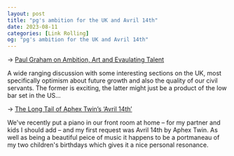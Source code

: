 ```yaml
---
layout: post
title: "pg's ambition for the UK and Avril 14th"
date: 2023-08-11
categories: [Link Rolling]
og: "pg's ambition for the UK and Avril 14th"
---
```


→ [Paul Graham on Ambition, Art and Evaulating Talent](https://conversationswithtyler.com/episodes/paul-graham/)

A wide ranging discussion with some interesting sections on the UK, most specifically optimism about future growth and also the quality of our civil servants. The former is exciting, the latter might just be a product of the low bar set in the US...

→ [The Long Tail of Aphex Twin’s ‘Avril 14th’](https://www.nytimes.com/2021/04/13/arts/music/aphex-twin-avril-14th.html)

We've recently put a piano in our front room at home – for my partner and kids I should add – and my first request was Avril 14th by Aphex Twin. As well as being a beautiful peice of music it happens to be a portmaneau of my two children's birthdays which gives it a nice personal resonance.
